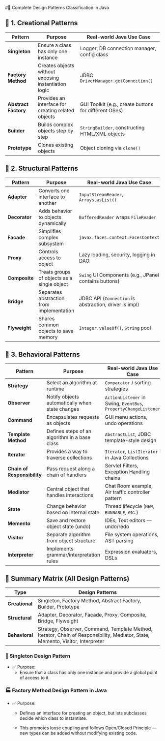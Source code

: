 #🎨 Complete Design Patterns Classification in Java
## 🔷 1. Creational Patterns
| Pattern              | Purpose                                              | Real-world Java Use Case                              |
| -------------------- | ---------------------------------------------------- | ----------------------------------------------------- |
| **Singleton**        | Ensure a class has only one instance                 | Logger, DB connection manager, config class           |
| **Factory Method**   | Creates objects without exposing instantiation logic | JDBC `DriverManager.getConnection()`                  |
| **Abstract Factory** | Provides an interface for creating related objects   | GUI Toolkit (e.g., create buttons for different OSes) |
| **Builder**          | Builds complex objects step by step                  | `StringBuilder`, constructing HTML/XML objects        |
| **Prototype**        | Clones existing objects                              | Object cloning via `clone()`                          |

## 🔶 2. Structural Patterns

| Pattern       | Purpose                                     | Real-world Java Use Case                               |
| ------------- | ------------------------------------------- | ------------------------------------------------------ |
| **Adapter**   | Converts one interface to another           | `InputStreamReader`, `Arrays.asList()`                 |
| **Decorator** | Adds behavior to objects dynamically        | `BufferedReader` wraps `FileReader`                    |
| **Facade**    | Simplifies complex subsystem                | `javax.faces.context.FacesContext`                     |
| **Proxy**     | Controls access to object                   | Lazy loading, security, logging in DAO                 |
| **Composite** | Treats groups of objects as a single object | `Swing` UI Components (e.g., JPanel contains buttons)  |
| **Bridge**    | Separates abstraction from implementation   | JDBC API (`Connection` is abstraction, driver is impl) |
| **Flyweight** | Shares common objects to save memory        | `Integer.valueOf()`, `String` pool                     |


## 🔁 3. Behavioral Patterns

| Pattern                     | Purpose                                         | Real-world Java Use Case                                        |
| --------------------------- | ----------------------------------------------- | --------------------------------------------------------------- |
| **Strategy**                | Select an algorithm at runtime                  | `Comparator` / sorting strategies                               |
| **Observer**                | Notify objects automatically when state changes | `ActionListener` in Swing, `EventBus`, `PropertyChangeListener` |
| **Command**                 | Encapsulates requests as objects                | GUI menu actions, undo operations                               |
| **Template Method**         | Defines steps of an algorithm in a base class   | `AbstractList`, JDBC template-style design                      |
| **Iterator**                | Provides a way to traverse collections          | `Iterator`, `ListIterator` in Java Collections                  |
| **Chain of Responsibility** | Pass request along a chain of handlers          | Servlet Filters, Exception Handling chains                      |
| **Mediator**                | Central object that handles interactions        | Chat Room example, Air traffic controller pattern               |
| **State**                   | Change behavior based on internal state         | Thread lifecycle (`NEW`, `RUNNABLE`, etc.)                      |
| **Memento**                 | Save and restore object state (undo)            | IDEs, Text editors — undo/redo                                  |
| **Visitor**                 | Separate algorithm from object structure        | File system operations, AST parsing                             |
| **Interpreter**             | Implements grammar/interpretation rules         | Expression evaluators, DSLs                                     |


## 🧠 Summary Matrix (All Design Patterns)
| Type           | Design Patterns                                                                                                                 |
| -------------- | ------------------------------------------------------------------------------------------------------------------------------- |
| **Creational** | Singleton, Factory Method, Abstract Factory, Builder, Prototype                                                                 |
| **Structural** | Adapter, Decorator, Facade, Proxy, Composite, Bridge, Flyweight                                                                 |
| **Behavioral** | Strategy, Observer, Command, Template Method, Iterator, Chain of Responsibility, Mediator, State, Memento, Visitor, Interpreter |

### 🧱 Singleton Design Pattern
- ✅ Purpose:
   - Ensure that a class has only one instance and provide a global point of access to it.

### 🏭 Factory Method Design Pattern in Java
- ✅ Purpose:
   - Defines an interface for creating an object, but lets subclasses decide which class to instantiate.

   - This promotes loose coupling and follows Open/Closed Principle — new types can be added without modifying existing code.
